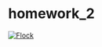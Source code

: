 # homework_2

[![Flock](https://puar-playground.github.io/assets/img/2024-10-29/bird_simulation.gif)](https://puar-playground.github.io/assets/video/2024-10-29/bird_simulation.mp4)
